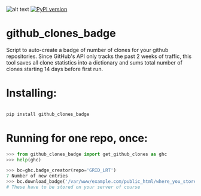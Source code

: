 ![alt text](http://apmechev.com/img/git_repos/github_clones_badge_clones.svg "github clones")
[![PyPI version](https://badge.fury.io/py/github-clones-badge.svg)](https://badge.fury.io/py/github-clones-badge)

# github_clones_badge

Script to auto-create a badge of number of clones for your github repositories. Since GitHub's API only tracks the past 2 weeks of traffic, this tool saves all clone statistics into a dictionary and sums total number of clones starting 14 days before first run. 

# Installing:

```bash

pip install github_clones_badge
```

# Running for one repo, once:

```python
>>> from github_clones_badge import get_github_clones as ghc
>>> help(ghc)

>>> bc=ghc.badge_creator(repo='GRID_LRT')
7 Number of new entries
>>> bc.download_badge('/var/www/example.com/public_html/where_you_store_your_badges/') 
# These have to be stored on your server of course


```
